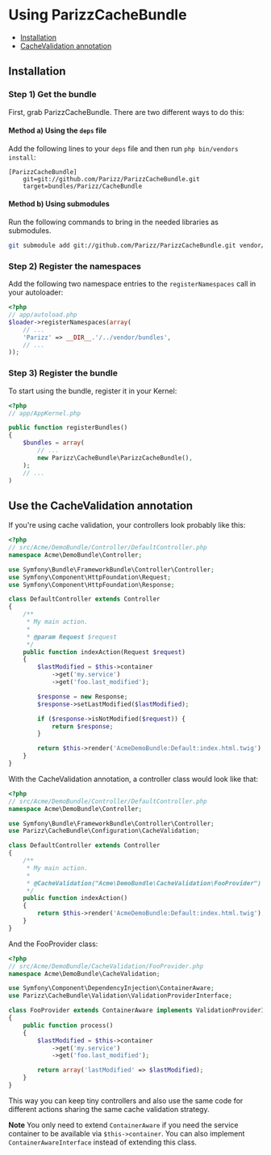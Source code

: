 Using ParizzCacheBundle
===================

* [Installation](#installation)
* [CacheValidation annotation](#cache_validation-annotation)

<a name="installation"></a>

## Installation

### Step 1) Get the bundle

First, grab ParizzCacheBundle. There are two different ways to do this:

#### Method a) Using the `deps` file

Add the following lines to your  `deps` file and then run `php bin/vendors install`:

```
[ParizzCacheBundle]
    git=git://github.com/Parizz/ParizzCacheBundle.git
    target=bundles/Parizz/CacheBundle
```

#### Method b) Using submodules

Run the following commands to bring in the needed libraries as submodules.

```bash
git submodule add git://github.com/Parizz/ParizzCacheBundle.git vendor/bundles/Parizz/CacheBundle
```

### Step 2) Register the namespaces

Add the following two namespace entries to the `registerNamespaces` call
in your autoloader:

``` php
<?php
// app/autoload.php
$loader->registerNamespaces(array(
    // ...
    'Parizz' => __DIR__.'/../vendor/bundles',
    // ...
));
```

### Step 3) Register the bundle

To start using the bundle, register it in your Kernel:

``` php
<?php
// app/AppKernel.php

public function registerBundles()
{
    $bundles = array(
        // ...
        new Parizz\CacheBundle\ParizzCacheBundle(),
    );
    // ...
)
```

<a name="cache_validation-annotation"></a>

## Use the CacheValidation annotation

If you're using cache validation, your controllers look probably like this:


```php
<?php
// src/Acme/DemoBundle/Controller/DefaultController.php
namespace Acme\DemoBundle\Controller;

use Symfony\Bundle\FrameworkBundle\Controller\Controller;
use Symfony\Component\HttpFoundation\Request;
use Symfony\Component\HttpFoundation\Response;

class DefaultController extends Controller
{
    /**
     * My main action.
     *
     * @param Request $request
     */
    public function indexAction(Request $request)
    {
        $lastModified = $this->container
            ->get('my.service')
            ->get('foo.last_modified');

        $response = new Response;
        $response->setLastModified($lastModified);

        if ($response->isNotModified($request)) {
            return $response;
        }

        return $this->render('AcmeDemoBundle:Default:index.html.twig');
    }
}
```

With the CacheValidation annotation, a controller class would look like that:

```php
<?php
// src/Acme/DemoBundle/Controller/DefaultController.php
namespace Acme\DemoBundle\Controller;

use Symfony\Bundle\FrameworkBundle\Controller\Controller;
use Parizz\CacheBundle\Configuration\CacheValidation;

class DefaultController extends Controller
{
    /**
     * My main action.
     *
     * @CacheValidation("Acme\DemoBundle\CacheValidation\FooProvider")
     */
    public function indexAction()
    {
        return $this->render('AcmeDemoBundle:Default:index.html.twig');
    }
}
```

And the FooProvider class:

```php
<?php
// src/Acme/DemoBundle/CacheValidation/FooProvider.php
namespace Acme\DemoBundle\CacheValidation;

use Symfony\Component\DependencyInjection\ContainerAware;
use Parizz\CacheBundle\Validation\ValidationProviderInterface;

class FooProvider extends ContainerAware implements ValidationProviderInterface
{
    public function process()
    {
        $lastModified = $this->container
            ->get('my.service')
            ->get('foo.last_modified');

        return array('lastModified' => $lastModified);
    }
}

```

This way you can keep tiny controllers and also use the same code for
different actions sharing the same cache validation strategy.

**Note** You only need to extend `ContainerAware` if you need the service
container to be available via `$this->container`. You can also implement
`ContainerAwareInterface` instead of extending this class.